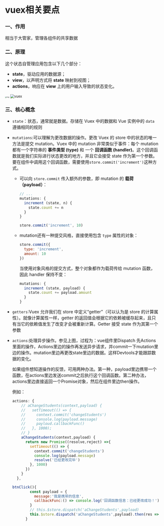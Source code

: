 # vuex相关要点

### 一、作用

相当于大管家，管理各组件的共享数据

### 二、原理

这个状态自管理应用包含以下几个部分：

- **state**，驱动应用的数据源；
- **view**，以声明方式将 **state** 映射到视图；
- **actions**，响应在 **view** 上的用户输入导致的状态变化。

<img src="https://vuex.vuejs.org/flow.png" alt="img" style="zoom: 33%;" />

<img src="https://vuex.vuejs.org/vuex.png" alt="vuex" style="zoom: 80%;" />

### 三、核心概念

- `state`：状态，通常就是数据。存储在 Vuex 中的数据和 Vue 实例中的 `data` 遵循相同的规则

- `mutations`:可以理解为更改数据的操作。更改 Vuex 的 store 中的状态的唯一方法是提交 mutation。Vuex 中的 mutation 非常类似于事件：每个 mutation 都有一个字符串的 **事件类型 (type)** 和 一个 **回调函数 (handler)**。这个回调函数就是我们实际进行状态更改的地方，并且它会接受 state 作为第一个参数。要在组件中调用这个回调函数，需要使用`store.commit('increment')`这种方式。

  - 可以向 `store.commit` 传入额外的参数，即 mutation 的 **载荷（payload）**：

    ```javascript
    // ...
    mutations: {
      increment (state, n) {
        state.count += n
      }
    }
    ```

    ```javascript
    store.commit('increment', 10)
    ```

  - mutation还有一种提交风格，直接使用包含 `type` 属性的对象：

    ```js
    store.commit({
      type: 'increment',
      amount: 10
    })
    ```

    当使用对象风格的提交方式，整个对象都作为载荷传给 mutation 函数，因此 handler 保持不变：

    ```js
    mutations: {
      increment (state, payload) {
        state.count += payload.amount
      }
    }
    ```

    

- `getters`:Vuex 允许我们在 store 中定义“getter”（可以认为是 store 的计算属性）。就像计算属性一样，getter 的返回值会根据它的依赖被缓存起来，且只有当它的依赖值发生了改变才会被重新计算。Getter 接受 state 作为其第一个参数

- `actions`:处理异步操作。参见上图，过程为：vue组件里Dispatch 先Actions里面的操作，Actions里边的操作再发送异步请求，并commit一下mutation里边的操作。mutation里边再更改state里边的数据。这样Devtools才能跟踪数据的变化。

  如果组件想知道操作的反馈，可用两种办法。第一种，payload里边携带一个函数，在actions里边发送commit之后执行这个回调函数。第二种办法，actions里边直接返回一个Promise对象，然后在组件里边then操作。

  例如：

  ```js
  actions: {
      // aChangeStudents(context,payload) {
      //   setTimeout(() => {
      //     context.commit('changeStudents')
      //     console.log(payload.message)
      //     payloud.callbackFunc()
      //   }, 1000);
      // }
      aChangeStudents(context,payload) {
        return new Promise((resolve,reject) =>{
          setTimeout(() => {
            context.commit('changeStudents')
            console.log(payload.message)
            resolve('已经更改完毕')
          }, 1000)
        })
      }
    },
  ```

  ```js
  btnClick(){
          const payload = {
            message:'我是携带的信息',
            callbackFunc:() => console.log('回调函数信息：已经更改成功！')
          }
          // this.$store.dispatch('aChangeStudents',payload)
          this.$store.dispatch('aChangeStudents',payload).then(res => console.log(res))
        }
  ```

  



